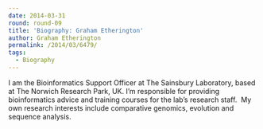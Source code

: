 ```yaml
---
date: 2014-03-31
round: round-09
title: 'Biography: Graham Etherington'
author: Graham Etherington
permalink: /2014/03/6479/
tags:
  - Biography
---
```

I am the Bioinformatics Support Officer at The Sainsbury Laboratory, based at The Norwich Research Park, UK. I&#8217;m responsible for providing bioinformatics advice and training courses for the lab&#8217;s research staff.  My own research interests include comparative genomics, evolution and sequence analysis.
